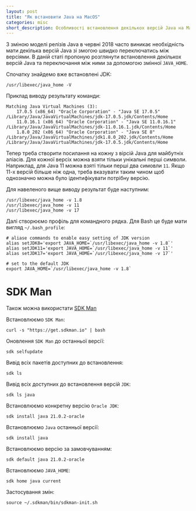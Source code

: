 ```yaml
---
layout: post
title: "Як встановити Java на MacOS"
categories: misc
short_description: Особливості встановлення декількох версій Java на MacOS.
---
```


З зміною моделі релізів Java в червні 2018 часто виникає необхідність мати декілька версій Java зі змогою швидко переключатись між версіями. В даній статі пропоную розглянути встановлення декількох версій Java та переключання між ними за допомогою змінної `JAVA_HOME`.

Спочатку знайдемо вже встановлені JDK:
``` shell
/usr/libexec/java_home -V
```

Приклад виводу результату команди:
``` shell
Matching Java Virtual Machines (3):
    17.0.5 (x86_64) "Oracle Corporation" - "Java SE 17.0.5" /Library/Java/JavaVirtualMachines/jdk-17.0.5.jdk/Contents/Home
    11.0.16.1 (x86_64) "Oracle Corporation" - "Java SE 11.0.16.1" /Library/Java/JavaVirtualMachines/jdk-11.0.16.1.jdk/Contents/Home
    1.8.0_202 (x86_64) "Oracle Corporation" - "Java SE 8" /Library/Java/JavaVirtualMachines/jdk1.8.0_202.jdk/Contents/Home
/Library/Java/JavaVirtualMachines/jdk-17.0.5.jdk/Contents/Home
```

Тепер треба створити посилання на кожну з вірсій Java для майбутніх аліасів. Для кожної версіх можна взяти тільки унікальні перші символи. Наприклад, для Java 11 можна взяті тільки перші два симовли `11`. Якщо 11-х версій більше ніж одна, треба вказувати таким чином щоб однозначно можна було ідентифікувати потрібну версію.

Для навеленого вище виводу результат буде наступним:
``` shell
/usr/libexec/java_home -v 1.8
/usr/libexec/java_home -v 11
/usr/libexec/java_home -v 17
```

Далі створюємо профіль для командного рядка. Для Bash це буде мати вигляд `~/.bash_profile`: 
``` shell
# aliase commands to enable easy setting of JDK version
alias setJDK8='export JAVA_HOME=`/usr/libexec/java_home -v 1.8`'
alias setJDK11='export JAVA_HOME=`/usr/libexec/java_home -v 11`'
alias setJDK17='export JAVA_HOME=`/usr/libexec/java_home -v 17`'

# set to the default JDK
export JAVA_HOME=`/usr/libexec/java_home -v 1.8`
```
# SDK Man

Також можна використати [SDK Man](https://sdkman.io/)

Встановлюємо `SDK Man`:
``` shell
curl -s "https://get.sdkman.io" | bash
```

Оновлення `SDK Man` до останньої версії:
``` shell
sdk selfupdate
```

Вивід всіх пакетів доступних до встановлення:
``` shell
sdk ls
```

Вивід всіх доступних до встановлення версій `JDK`:
``` shell
sdk ls java
```

Встановлюємо конкретну версію `Oracle JDK`:
``` shell
sdk install java 21.0.2-oracle
```

Встановлюємо `Java` останньої версії:
``` shell
sdk install java
```

Встановлюємо версію за замовчуванням:
``` shell
sdk default java 21.0.2-oracle
```

Встановлюємо `JAVA_HOME`:
``` shell
sdk home java current
```

Застосування змін:
``` shell
source ~/.sdkman/bin/sdkman-init.sh
```
